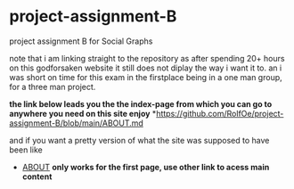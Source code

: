 # project-assignment-B
project assignment B for Social Graphs

note that i am linking straight to the repository as after spending 20+ hours on this godforsaken website it still does not diplay the way i want it to. an i was short on time for this exam in the firstplace being in a one man group, for a three man project.

**the link below leads you the the index-page from which you can go to anywhere you need on this site enjoy** 
*https://github.com/RolfOe/project-assignment-B/blob/main/ABOUT.md

and if you want a pretty version of what the site was supposed to have been like
* [ABOUT](https://rolfoe.github.io/project-assignment-B/ABOUT) **only works for the first page, use other link to acess main content**

